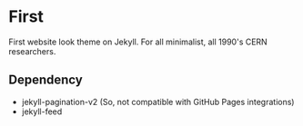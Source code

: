 # First
First website look theme on Jekyll.
For all minimalist, all 1990's CERN researchers.

## Dependency

- jekyll-pagination-v2 (So, not compatible with GitHub Pages integrations)
- jekyll-feed
